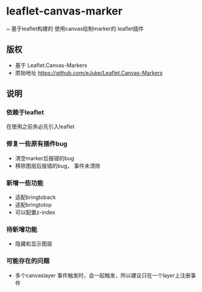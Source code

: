 # leaflet-canvas-marker
~ 基于leaflet构建的 使用canvas绘制marker的 leaflet插件

## 版权
+ 基于 Leaflet.Canvas-Markers
+ 原始地址 https://github.com/eJuke/Leaflet.Canvas-Markers

## 说明

### 依赖于leaflet
在使用之前务必先引入leaflet

### 修复一些原有插件bug
+ 清空marker后报错的bug
+ 移除图层后报错的bug， 事件未清除

### 新增一些功能
+ 适配bringtoback
+ 适配bringtotop
+ 可以配置z-index

### 待新增功能
+ 隐藏和显示图层

### 可能存在的问题
+ 多个canvaslayer 事件触发时，会一起触发，所以建议只在一个layer上注册事件